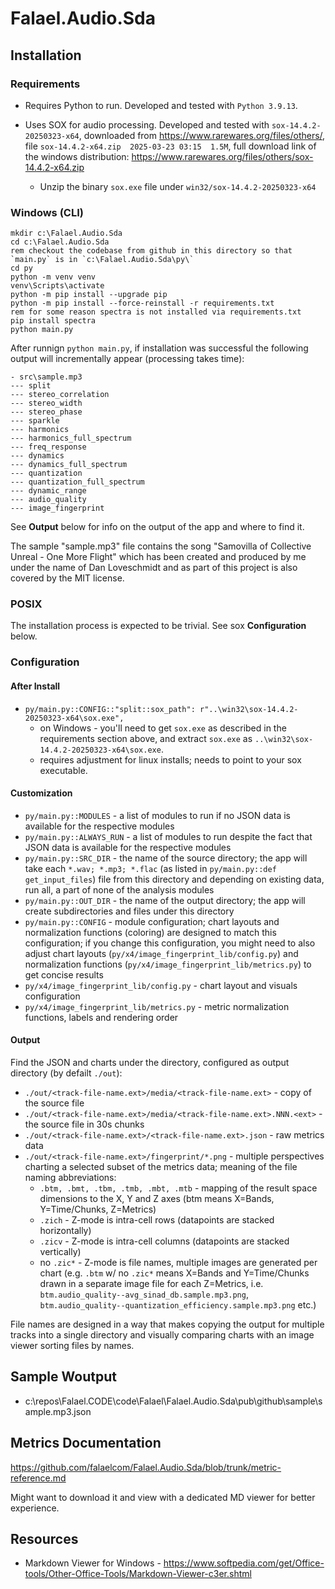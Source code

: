 # Falael.Audio.Sda

## Installation

### Requirements

- Requires Python to run. Developed and tested with `Python 3.9.13`.

- Uses SOX for audio processing. Developed and tested with `sox-14.4.2-20250323-x64`, downloaded from https://www.rarewares.org/files/others/, file `sox-14.4.2-x64.zip  2025-03-23 03:15  1.5M`, full download link of the windows distribution: https://www.rarewares.org/files/others/sox-14.4.2-x64.zip
	- Unzip the binary `sox.exe` file under `win32/sox-14.4.2-20250323-x64`

### Windows (CLI)
```
mkdir c:\Falael.Audio.Sda
cd c:\Falael.Audio.Sda
rem checkout the codebase from github in this directory so that `main.py` is in `c:\Falael.Audio.Sda\py\`
cd py
python -m venv venv
venv\Scripts\activate
python -m pip install --upgrade pip
python -m pip install --force-reinstall -r requirements.txt
rem for some reason spectra is not installed via requirements.txt
pip install spectra
python main.py
```

After runnign `python main.py`, if installation was successful the following output will incrementally appear (processing takes time):

```
- src\sample.mp3
--- split
--- stereo_correlation
--- stereo_width
--- stereo_phase
--- sparkle
--- harmonics
--- harmonics_full_spectrum
--- freq_response
--- dynamics
--- dynamics_full_spectrum
--- quantization
--- quantization_full_spectrum
--- dynamic_range
--- audio_quality
--- image_fingerprint
```

See __Output__ below for info on the output of the app and where to find it.

The sample "sample.mp3" file contains the song "Samovilla of Collective Unreal - One More Flight" which has been created and produced by me under the name of Dan Loveschmidt and as part of this project is also covered by the MIT license.

### POSIX

The installation process is expected to be trivial. See sox __Configuration__ below.

### Configuration

#### After Install

- `py/main.py::CONFIG::"split::sox_path": r"..\win32\sox-14.4.2-20250323-x64\sox.exe",` 
	- on Windows - you'll need to get `sox.exe` as described in the requirements section above, and extract `sox.exe` as `..\win32\sox-14.4.2-20250323-x64\sox.exe`.
	- requires adjustment for linux installs; needs to point to your sox executable.

#### Customization

- `py/main.py::MODULES` - a list of modules to run if no JSON data is available for the respective modules
- `py/main.py::ALWAYS_RUN` - a list of modules to run despite the fact that JSON data is available for the respective modules
- `py/main.py::SRC_DIR` -  the name of the source directory; the app will take each `*.wav; *.mp3; *.flac` (as listed in `py/main.py::def get_input_files`) file from this directory and depending on existing data, run all, a part of none of the analysis modules
- `py/main.py::OUT_DIR` -  the name of the output directory; the app will create subdirectories and files under this directory
- `py/main.py::CONFIG` -  module configuration; chart layouts and normalization functions (coloring) are designed to match this configuration; if you change this configuration, you might need to also adjust chart layouts (`py/x4/image_fingerprint_lib/config.py`) and normalization functions (`py/x4/image_fingerprint_lib/metrics.py`) to get concise results
- `py/x4/image_fingerprint_lib/config.py` - chart layout and visuals configuration
- `py/x4/image_fingerprint_lib/metrics.py` - metric normalization functions, labels and rendering order

#### Output

Find the JSON and charts under the directory, configured as output directory (by defailt `./out`):

- `./out/<track-file-name.ext>/media/<track-file-name.ext>` - copy of the source file
- `./out/<track-file-name.ext>/media/<track-file-name.ext>.NNN.<ext>` - the source file in 30s chunks
- `./out/<track-file-name.ext>/<track-file-name.ext>.json` - raw metrics data
- `./out/<track-file-name.ext>/fingerprint/*.png` - multiple perspectives charting a selected subset of the metrics data; meaning of the file naming abbreviations:
	- `.btm, .bmt, .tbm, .tmb, .mbt, .mtb` - mapping of the result space dimensions to the X, Y and Z axes (btm means X=Bands, Y=Time/Chunks, Z=Metrics)
	- `.zich` - Z-mode is intra-cell rows (datapoints are stacked horizontally)
	- `.zicv` - Z-mode is intra-cell columns (datapoints are stacked vertically)
	- no `.zic*` - Z-mode is file names, multiple images are generated per chart (e.g. `.btm` w/ no `.zic*` means X=Bands and Y=Time/Chunks drawn in a separate image file for each Z=Metrics, i.e. `btm.audio_quality--avg_sinad_db.sample.mp3.png`, `btm.audio_quality--quantization_efficiency.sample.mp3.png` etc.)
	
File names are designed in a way that makes copying the output for multiple tracks into a single directory and visually comparing charts with an image viewer sorting files by names.

## Sample Woutput

- c:\repos\Falael.CODE\code\Falael\Falael.Audio.Sda\pub\github\sample\sample.mp3.json

## Metrics Documentation

https://github.com/falaelcom/Falael.Audio.Sda/blob/trunk/metric-reference.md

Might want to download it and view with a dedicated MD viewer for better experience.

## Resources

- Markdown Viewer for Windows - https://www.softpedia.com/get/Office-tools/Other-Office-Tools/Markdown-Viewer-c3er.shtml

